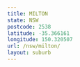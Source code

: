 ```yaml
---
title: MILTON
state: NSW
postcode: 2538
latitude: -35.366161
longitude: 150.320507
url: /nsw/milton/
layout: suburb
---
```

